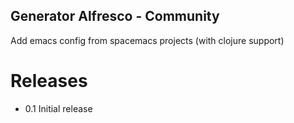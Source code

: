 Generator Alfresco - Community
------------------------------

Add emacs config from spacemacs projects (with clojure support)

Releases
========

* 0.1 Initial release
